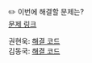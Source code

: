 ✏️ 이번에 해결할 문제는? <br>
[문제 링크](https://leetcode.com/problems/merge-k-sorted-lists/)

권현욱: [해결 코드]() <br>
김동국: [해결 코드](https://github.com/catomat0/algorithm/blob/main/LeetCode/Hard/0023-merge-k-sorted-lists/0023-merge-k-sorted-lists.java) <br>
